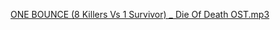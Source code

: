 [ONE BOUNCE (8 Killers Vs 1 Survivor) _ Die Of Death OST.mp3](https://github.com/user-attachments/files/22406608/ONE.BOUNCE.8.Killers.Vs.1.Survivor._.Die.Of.Death.OST.mp3)
